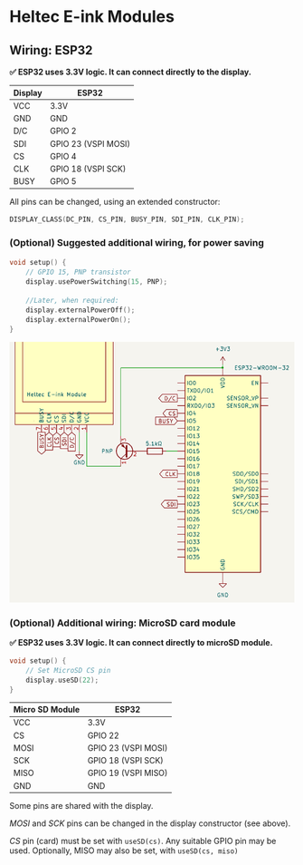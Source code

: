 # Heltec E-ink Modules
## Wiring: ESP32

**✅ ESP32 uses 3.3V logic. It can connect directly to the display.**

Display | ESP32
--------|--------
 VCC    | 3.3V
 GND    | GND
 D/C    | GPIO 2
 SDI    | GPIO 23 (VSPI MOSI)
 CS     | GPIO 4
 CLK    | GPIO 18 (VSPI SCK)
 BUSY   | GPIO 5

All pins can be changed, using an extended constructor:
```cpp
DISPLAY_CLASS(DC_PIN, CS_PIN, BUSY_PIN, SDI_PIN, CLK_PIN); 
```

### (Optional) Suggested additional wiring, for power saving

```cpp
void setup() {
    // GPIO 15, PNP transistor
    display.usePowerSwitching(15, PNP);

    //Later, when required:
    display.externalPowerOff();
    display.externalPowerOn();
}
```

![schematic of display connected to ESP32, using PNP transistor as a switch](ESP32_power_switching.png)

### (Optional) Additional wiring: MicroSD card module
**✅ ESP32 uses 3.3V logic. It can connect directly to microSD module.**
```cpp
void setup() {
    // Set MicroSD CS pin
    display.useSD(22);
}
```

 Micro SD Module    | ESP32
 -------------------|-------
 VCC                | 3.3V
 CS                 | GPIO 22
 MOSI               | GPIO 23 (VSPI MOSI)
 SCK                | GPIO 18 (VSPI SCK)
 MISO               | GPIO 19 (VSPI MISO)
 GND                | GND

 Some pins are shared with the display.

 *MOSI* and *SCK* pins can be changed in the display constructor (see above).

*CS* pin (card) must be set with `useSD(cs)`. Any suitable GPIO pin may be used.
Optionally, MISO may also be set, with `useSD(cs, miso)`
